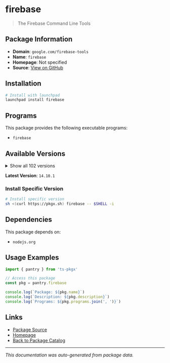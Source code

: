 # firebase

> The Firebase Command Line Tools

## Package Information

- **Domain**: `google.com/firebase-tools`
- **Name**: `firebase`
- **Homepage**: Not specified
- **Source**: [View on GitHub](https://github.com/pkgxdev/pantry/tree/main/projects/google.com/firebase-tools/package.yml)

## Installation

```bash
# Install with launchpad
launchpad install firebase
```

## Programs

This package provides the following executable programs:

- `firebase`

## Available Versions

<details>
<summary>Show all 102 versions</summary>

- `14.10.1`, `14.10.0`, `14.9.0`, `14.8.0`, `14.7.0`
- `14.6.0`, `14.5.1`, `14.5.0`, `14.4.0`, `14.3.1`
- `14.3.0`, `14.2.2`, `14.2.1`, `14.2.0`, `14.1.0`
- `14.0.1`, `14.0.0`, `13.35.1`, `13.35.0`, `13.34.0`
- `13.33.0`, `13.32.0`, `13.31.2`, `13.31.1`, `13.31.0`
- `13.30.0`, `13.29.3`, `13.29.2`, `13.29.1`, `13.29.0`
- `13.28.0`, `13.27.0`, `13.26.0`, `13.25.0`, `13.24.2`
- `13.24.1`, `13.24.0`, `13.23.1`, `13.22.1`, `13.22.0`
- `13.21.0`, `13.20.2`, `13.20.1`, `13.20.0`, `13.19.0`
- `13.18.0`, `13.17.0`, `13.16.0`, `13.15.4`, `13.15.3`
- `13.15.2`, `13.15.1`, `13.15.0`, `13.14.2`, `13.14.1`
- `13.14.0`, `13.13.3`, `13.13.2`, `13.13.1`, `13.13.0`
- `13.12.0`, `13.11.4`, `13.11.3`, `13.11.2`, `13.11.1`
- `13.11.0`, `13.10.2`, `13.10.1`, `13.10.0`, `13.9.0`
- `13.8.3`, `13.8.2`, `13.8.1`, `13.8.0`, `13.7.5`
- `13.7.4`, `13.7.3`, `13.7.2`, `13.7.1`, `13.7.0`
- `13.6.1`, `13.6.0`, `13.5.2`, `13.5.1`, `13.5.0`
- `13.4.1`, `13.4.0`, `13.3.1`, `13.3.0`, `13.2.1`
- `13.2.0`, `13.1.0`, `13.0.3`, `13.0.2`, `13.0.1`
- `13.0.0`, `12.9.1`, `12.9.0`, `12.8.1`, `12.8.0`
- `12.7.0`, `12.6.2`

</details>

**Latest Version**: `14.10.1`

### Install Specific Version

```bash
# Install specific version
sh <(curl https://pkgx.sh) firebase -- $SHELL -i
```

## Dependencies

This package depends on:

- `nodejs.org`

## Usage Examples

```typescript
import { pantry } from 'ts-pkgx'

// Access this package
const pkg = pantry.firebase

console.log(`Package: ${pkg.name}`)
console.log(`Description: ${pkg.description}`)
console.log(`Programs: ${pkg.programs.join(', ')}`)
```

## Links

- [Package Source](https://github.com/pkgxdev/pantry/tree/main/projects/google.com/firebase-tools/package.yml)
- [Homepage](#)
- [Back to Package Catalog](../../../package-catalog.md)

---

*This documentation was auto-generated from package data.*
